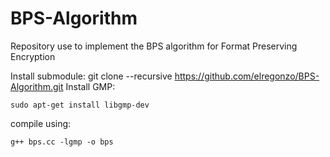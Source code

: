 # BPS-Algorithm
Repository use to implement the BPS algorithm for Format Preserving Encryption
	
Install submodule:
    git clone --recursive https://github.com/elregonzo/BPS-Algorithm.git
Install GMP:

    sudo apt-get install libgmp-dev
 
compile using:

    g++ bps.cc -lgmp -o bps
